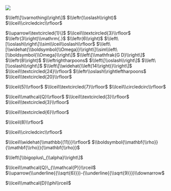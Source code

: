 ![](https://www.nta.go.jp/tmp/a1ccaf5b-a552-4ce5-ad69-0b9872b54590/images/56b67ee7f60521661af52cdeb3d3a2e4e994d393d6919f10318c28230e577b20.jpg)

$\\left\[\\varnothing\\right\]$ $\\leftr(\\oslash\\right)$ $\\lceil\\circledcirc\\rfloor$

$\\uparrow\\textcircled{1}\]$ $\\lceil\\textcircled{3}\\rfloor$ $\\leftr(3\\right)\\mathrm{.}$ $\\leftr(6\\right)$ $\\left\[\\oslash\\right\]\\sim\\lceil\\oslash\\rfloor$ $\\left\[\\widehat{\\boldsymbol{\\Omega}}\\right\]\\sim\\left\[\\boldsymbol{\\Omega}\\right\]$ $\\left\[\\mathfrak{G D}\\right\]$ $\\leftr(8\\right)$ $\\leftrightharpoons$ $\\left\[\\oslash\\right\]$ $\\left\[\\oslash\\right\]$ $\\left\[\\widehat{\\left(14\\right)}\\right\]$ $\\lceil\\textcircled{24}\\rfloor$ $\\leftr\\oslash\\rightleftharpoons$ $\\lceil\\textcircled{20}\\rfloor$

$\\lceil(5)\\rfloor$ $\\lceil\\textcircled{7}\\rfloor$ $\\lceil\\circledcirc\\rfloor$

$\\lceil\\mathcal{Q}\\rfloor$ $\\lceil\\textcircled{3}\\rfloor$ $\\lceil\\textcircled{3}\\rfloor$

$\\lceil\\textcircled{6}\\rfloor$

$\\lceil(8)\\rfloor$

$\\lceil\\circledcirc\\rfloor$

$\\lceil\\widehat{\\mathbb{(11)}}\\rfloor$ $\\boldsymbol{\\mathbf{\\rho}}{\\mathbf{\\rho}}{\\mathbf{\\rho}}$

$\\left\[\\bigoplus\_{\\alpha}\\right\]$

$\\lceil\\mathcal{Q}\_{\\mathcal{P}}\\rceil$ $\\uparrow(\\underline{{\\sqrt{6}}})-(\\underline{{\\sqrt{9}}})\\downarrow$

$\\lceil\\mathcal{D}\\phi\\rceil$
